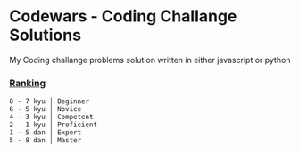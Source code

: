 # Codewars - Coding Challange Solutions

My Coding challange problems solution written in either javascript or python

### [Ranking](http://www.codewars.com/about)

```
8 - 7 kyu │ Beginner
6 - 5 kyu │ Novice
4 - 3 kyu │ Competent
2 - 1 kyu │ Proficient
1 - 5 dan │ Expert
5 - 8 dan │ Master
```
